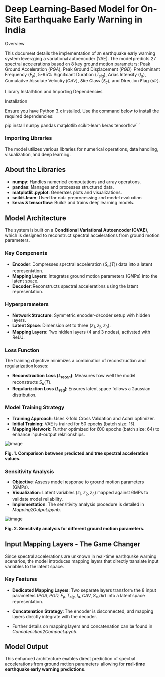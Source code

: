 # Deep Learning-Based Model for On-Site Earthquake Early Warning in India



Overview

This document details the implementation of an earthquake early warning system leveraging a variational autoencoder (VAE). The model predicts 27 spectral accelerations based on 8 key ground motion parameters: Peak Ground Acceleration ($PGA$), Peak Ground Displacement ($PGD$), Predominant Frequency ($F_p$), 5-95% Significant Duration ($T_{sig}$), Arias Intensity ($I_a$), Cumulative Absolute Velocity ($CAV$), Site Class ($S_c$), and Direction Flag ($dir$).

Library Installation and Importing Dependencies

Installation

Ensure you have Python 3.x installed. Use the command below to install the required dependencies:


pip install numpy pandas matplotlib scikit-learn keras tensorflow```

### Importing Libraries  

The model utilizes various libraries for numerical operations, data handling, visualization, and deep learning.  

## About the Libraries  

- **numpy**: Handles numerical computations and array operations.  
- **pandas**: Manages and processes structured data.  
- **matplotlib.pyplot**: Generates plots and visualizations.  
- **scikit-learn**: Used for data preprocessing and model evaluation.  
- **keras & tensorflow**: Builds and trains deep learning models.  

## Model Architecture  

The system is built on a **Conditional Variational Autoencoder (CVAE)**, which is designed to reconstruct spectral accelerations from ground motion parameters.  

### Key Components  

- **Encoder**: Compresses spectral acceleration ($S_a(T)$) data into a latent representation.  
- **Mapping Layers**: Integrates ground motion parameters (GMPs) into the latent space.  
- **Decoder**: Reconstructs spectral accelerations using the latent representation.  

### Hyperparameters  

- **Network Structure**: Symmetric encoder-decoder setup with hidden layers.  
- **Latent Space**: Dimension set to three ($z_1, z_2, z_3$).  
- **Mapping Layers**: Two hidden layers (4 and 3 nodes), activated with ReLU.  

### Loss Function  

The training objective minimizes a combination of reconstruction and regularization losses:  

- **Reconstruction Loss ($L_{recon}$)**: Measures how well the model reconstructs $S_a(T)$.  
- **Regularization Loss ($L_{reg}$)**: Ensures latent space follows a Gaussian distribution.  

### Model Training Strategy  

- **Training Approach**: Uses K-fold Cross Validation and Adam optimizer.  
- **Initial Training**: VAE is trained for 50 epochs (batch size: 16).  
- **Mapping Network**: Further optimized for 600 epochs (batch size: 64) to enhance input-output relationships.  

![image](https://github.com/PavanMohanN/EEW_system_Variational/assets/65588614/0cb249d7-d8ba-4903-9195-d13aa7cce51a)  

**Fig. 1. Comparison between predicted and true spectral acceleration values.**  

### Sensitivity Analysis  

- **Objective**: Assess model response to ground motion parameters (GMPs).  
- **Visualization**: Latent variables ($z_1, z_2, z_3$) mapped against GMPs to validate model reliability.  
- **Implementation**: The sensitivity analysis procedure is detailed in *Mapping2Output.ipynb*.  

![image](https://github.com/PavanMohanN/EEW_system_Variational/assets/65588614/9f1ca449-893b-4a17-a289-038fb3b17f9f)  

**Fig. 2. Sensitivity analysis for different ground motion parameters.**  

## Input Mapping Layers - The Game Changer  

Since spectral accelerations are unknown in real-time earthquake warning scenarios, the model introduces mapping layers that directly translate input variables to the latent space.  

### Key Features  

- **Dedicated Mapping Layers**: Two separate layers transform the 8 input parameters ($PGA, PGD, F_p, T_{sig}, {I_a}, CAV, S_c, dir$) into a latent space representation.  
- **Concatenation Strategy**: The encoder is disconnected, and mapping layers directly integrate with the decoder.  

- Further details on mapping layers and concatenation can be found in *Concatenation2Compact.ipynb*.  

## Model Output  

This enhanced architecture enables direct prediction of spectral accelerations from ground motion parameters, allowing for **real-time earthquake early warning predictions**.  
